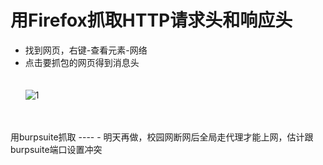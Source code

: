用Firefox抓取HTTP请求头和响应头  
====
- 找到网页，右键-查看元素-网络  
- 点击要抓包的网页得到消息头  
   <br>
   <br>
![1](https://github.com/chalern/ctf_web/blob/master/%E5%BE%AE%E4%BF%A1%E6%88%AA%E5%9B%BE_20171122013107.png)  
<br>
<br>
用burpsuite抓取   
----
- 明天再做，校园网断网后全局走代理才能上网，估计跟burpsuite端口设置冲突  
